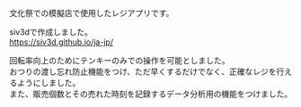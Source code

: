 文化祭での模擬店で使用したレジアプリです。

siv3dで作成しました。  
https://siv3d.github.io/ja-jp/

回転率向上のためにテンキーのみでの操作を可能としました。  
おつりの渡し忘れ防止機能をつけ、ただ早くするだけでなく、正確なレジを行えるようにしました。  
また、販売個数とその売れた時刻を記録するデータ分析用の機能をつけました。
